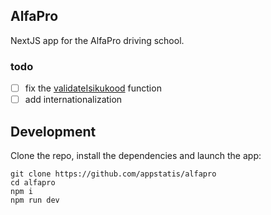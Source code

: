 ## AlfaPro

NextJS app for the AlfaPro driving school.

### todo

- [ ] fix the [validateIsikukood](https://github.com/Appstatis/alfapro/blob/main/src/utils/validateIsikukood.ts) function
- [ ] add internationalization

## Development

Clone the repo, install the dependencies and launch the app:

```
git clone https://github.com/appstatis/alfapro
cd alfapro
npm i
npm run dev
```
